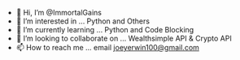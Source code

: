 - 👋 Hi, I’m @ImmortalGains
- 👀 I’m interested in ... Python and Others
- 🌱 I’m currently learning ... Python and Code Blocking
- 💞️ I’m looking to collaborate on ... Wealthsimple API & Crypto API
- 📫 How to reach me ... email joeyerwin100@gmail.com

<!---
ImmortalGains/ImmortalGains is a ✨ special ✨ repository because its `README.md` (this file) appears on your GitHub profile.
You can click the Preview link to take a look at your changes.
--->
